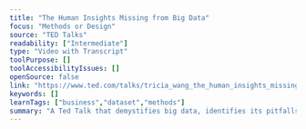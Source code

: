 ```yaml
---
title: "The Human Insights Missing from Big Data"
focus: "Methods or Design"
source: "TED Talks"
readability: ["Intermediate"]
type: "Video with Transcript"
toolPurpose: []
toolAccessibilityIssues: []
openSource: false
link: "https://www.ted.com/talks/tricia_wang_the_human_insights_missing_from_big_data"
keywords: []
learnTags: ["business","dataset","methods"]
summary: "A Ted Talk that demystifies big data, identifies its pitfalls, and stresses the importance of human insight. "
---
```


